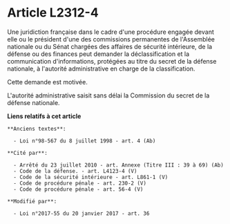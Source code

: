 # Article L2312-4

Une juridiction française dans le cadre d'une procédure engagée devant elle ou le président d'une des commissions permanentes
de l'Assemblée nationale ou du Sénat chargées des affaires de sécurité intérieure, de la défense ou des finances peut
demander la déclassification et la communication d'informations, protégées au titre du secret de la défense nationale, à
l'autorité administrative en charge de la classification. 

Cette demande est motivée.

L'autorité administrative saisit sans délai la Commission du secret de la défense nationale.

**Liens relatifs à cet article**

	**Anciens textes**:

	  - Loi n°98-567 du 8 juillet 1998 - art. 4 (Ab)

	**Cité par**:

	  - Arrêté du 23 juillet 2010 - art. Annexe (Titre III : 39 à 69) (Ab)
	  - Code de la défense. - art. L4123-4 (V)
	  - Code de la sécurité intérieure - art. L861-1 (V)
	  - Code de procédure pénale - art. 230-2 (V)
	  - Code de procédure pénale - art. 56-4 (V)

	**Modifié par**:

	  - Loi n°2017-55 du 20 janvier 2017 - art. 36
